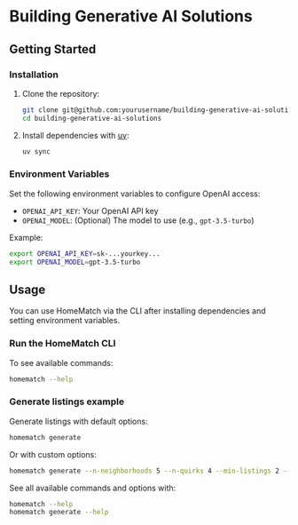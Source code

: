 # Building Generative AI Solutions

## Getting Started

### Installation
1. Clone the repository:
   ```sh
   git clone git@github.com:yourusername/building-generative-ai-solutions.git
   cd building-generative-ai-solutions
   ```
2. Install dependencies with [uv](https://github.com/astral-sh/uv):
   ```sh
   uv sync
   ```

### Environment Variables
Set the following environment variables to configure OpenAI access:
- `OPENAI_API_KEY`: Your OpenAI API key
- `OPENAI_MODEL`: (Optional) The model to use (e.g., `gpt-3.5-turbo`)

Example:
```sh
export OPENAI_API_KEY=sk-...yourkey...
export OPENAI_MODEL=gpt-3.5-turbo
```

## Usage

You can use HomeMatch via the CLI after installing dependencies and setting environment variables.

### Run the HomeMatch CLI

To see available commands:
```sh
homematch --help
```

### Generate listings example

Generate listings with default options:
```sh
homematch generate
```

Or with custom options:
```sh
homematch generate --n-neighborhoods 5 --n-quirks 4 --min-listings 2 --max-listings 10 --output data/listings.jsonl
```

See all available commands and options with:
```sh
homematch --help
homematch generate --help
```
